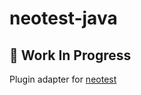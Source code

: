 # neotest-java

## 🚧 Work In Progress

Plugin adapter for [neotest](https://github.com/nvim-neotest/neotest)
